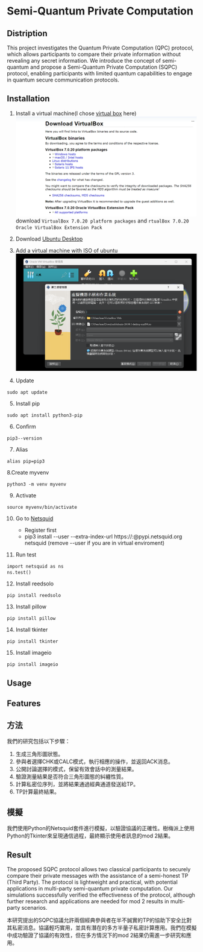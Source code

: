 # Semi-Quantum Private Computation

## Distription

This project investigates the Quantum Private Computation (QPC) protocol, which allows participants to compare their private information without revealing any secret information. We introduce the concept of semi-quantum and propose a Semi-Quantum Private Computation (SQPC) protocol, enabling participants with limited quantum capabilities to engage in quantum secure communication protocols.

## Installation
1. Install a virtual machine(I chose [virtual box](https://www.virtualbox.org/wiki/Downloads) here)
    ![alt text](README-pics/image.png)
    download `VirtualBox 7.0.20 platform packages` and `rtualBox 7.0.20 Oracle VirtualBox Extension Pack`

2. Download [Ubuntu Desktop](https://ubuntu.com/download)

3. Add a virtual machine with ISO of ubuntu
    ![alt text](README-pics/image-1.png)
    


4. Update
```
sudo apt update
```

5. Install pip
```
sudo apt install python3-pip
```

6. Confirm
```
pip3--version
```

7. Alias
```
alias pip=pip3
```

8.Create myvenv
```
python3 -m venv myvenv
```

9. Activate
```
source myvenv/bin/activate
```

10. Go to [Netsquid](https://netsquid.org/)
    - Register first
    - pip3 install --user --extra-index-url https://<username>:<password>@pypi.netsquid.org netsquid (remove --user if you are in virtual enviroment)

11. Run test
```
import netsquid as ns
ns.test()
```

12. Install reedsolo
```
pip install reedsolo
```

13. Install pillow
```
pip install pillow
```

14. Install tkinter
```
pip install tkinter
```

15. Install imageio
```
pip install imageio
```
## Usage

## Features

## 方法

我們的研究包括以下步驟：
1. 生成三角形圖狀態。
2. 參與者選擇CHK或CALC模式，執行相應的操作，並返回ACK消息。
3. 公開討論選擇的模式，保留有效會話中的測量結果。
4. 驗證測量結果是否符合三角形圖態的糾纏性質。
5. 計算私密位序列，並將結果通過經典通道發送給TP。
6. TP計算最終結果。

## 模擬

我們使用Python的Netsquid套件進行模擬，以驗證協議的正確性。樹梅派上使用Python的Tkinter來呈現通信過程，最終顯示使用者訊息的mod 2結果。

## Result

The proposed SQPC protocol allows two classical participants to securely compare their private messages with the assistance of a semi-honest TP (Third Party). The protocol is lightweight and practical, with potential applications in multi-party semi-quantum private computation. Our simulations successfully verified the effectiveness of the protocol, although further research and applications are needed for mod 2 results in multi-party scenarios.

本研究提出的SQPC協議允許兩個經典參與者在半不誠實的TP的協助下安全比對其私密消息。協議輕巧實用，並具有潛在的多方半量子私密計算應用。我們在模擬中成功驗證了協議的有效性，但在多方情況下的mod 2結果仍需進一步研究和應用。
